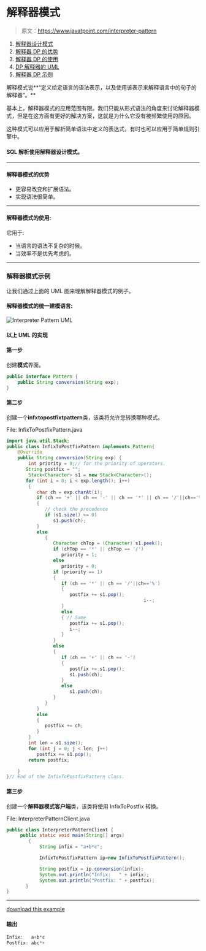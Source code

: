 # 解释器模式

> 原文：<https://www.javatpoint.com/interpreter-pattern>

1.  [解释器设计模式](#)
2.  [解释器 DP 的优势](#adv)
3.  [解释器 DP 的使用](#usage)
4.  [DP 解释器的 UML](#uml)
5.  [解释器 DP 示例](#ex)

解释模式说**“定义给定语言的语法表示，以及使用该表示来解释语言中的句子的解释器”。**

基本上，解释器模式的应用范围有限。我们只能从形式语法的角度来讨论解释器模式，但是在这方面有更好的解决方案，这就是为什么它没有被频繁使用的原因。

这种模式可以应用于解析简单语法中定义的表达式，有时也可以应用于简单规则引擎中。

#### SQL 解析使用解释器设计模式。

* * *

#### 解释器模式的优势

*   更容易改变和扩展语法。
*   实现语法很简单。

* * *

#### 解释器模式的使用:

它用于:

*   当语言的语法不复杂的时候。
*   当效率不是优先考虑的。

* * *

### 解释器模式示例

让我们通过上面的 UML 图来理解解释器模式的例子。

#### 解释器模式的统一建模语言:

![Interpreter Pattern UML](../img/d07d023a94cb6043d16a0ba0055afb22.png)

#### 以上 UML 的实现

#### 第一步

创建**模式**界面。

```java
public interface Pattern {
	public String conversion(String exp);
}

```

#### 第二步

创建一个**infxtopostfixtpattern**类，该类将允许您转换哪种模式。

File: InfixToPostfixPattern.java

```java
import java.util.Stack;
public class InfixToPostfixPattern implements Pattern{
	@Override
	public String conversion(String exp) {
        int priority = 0;// for the priority of operators.
       String postfix = "";
        Stack<Character> s1 = new Stack<Character>();
       for (int i = 0; i < exp.length(); i++)
        {
           char ch = exp.charAt(i);
           if (ch == '+' || ch == '-' || ch == '*' || ch == '/'||ch=='%')
           {
              // check the precedence
              if (s1.size() <= 0)
                 s1.push(ch);
           }
           else
              {
                 Character chTop = (Character) s1.peek();
                 if (chTop == '*' || chTop == '/')
                    priority = 1;
                 else
                    priority = 0;
                 if (priority == 1)
                 {
                    if (ch == '*' || ch == '/'||ch=='%')
                    {
                       postfix += s1.pop();
                                                  i--;
                    }
                    else
                    { // Same
                       postfix += s1.pop();
                       i--;
                    }
                 }
                 else
                 {
                    if (ch == '+' || ch == '-')
                    {
                       postfix += s1.pop();
                       s1.push(ch);
                    }
                    else
                       s1.push(ch);
                 }
              }
           }
           else
           {             
              postfix += ch;
           }
        }
        int len = s1.size();
        for (int j = 0; j < len; j++)
           postfix += s1.pop();
        return postfix;

	} 
}// End of the InfixToPostfixPattern class.

```

#### 第三步

创建一个**解释器模式客户端**类，该类将使用 InfixToPostfix 转换。

File: InterpreterPatternClient.java

```java
public class InterpreterPatternClient {
	 public static void main(String[] args)
	    {
	        String infix = "a+b*c";

	        InfixToPostfixPattern ip=new InfixToPostfixPattern();

	        String postfix = ip.conversion(infix);
	        System.out.println("Infix:   " + infix);
	        System.out.println("Postfix: " + postfix);
 	   }
}

```

* * *

[download this example](designpattern/designpatternexample/interpreterpattern.zip)

#### 输出

```java
Infix:   a+b*c
Postfix: abc*+

```